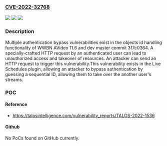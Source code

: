 ### [CVE-2022-32768](https://cve.mitre.org/cgi-bin/cvename.cgi?name=CVE-2022-32768)
![](https://img.shields.io/static/v1?label=Product&message=AVideo&color=blue)
![](https://img.shields.io/static/v1?label=Version&message=n%2Fa&color=blue)
![](https://img.shields.io/static/v1?label=Vulnerability&message=CWE-862%3A%20Missing%20Authorization&color=brighgreen)

### Description

Multiple authentication bypass vulnerabilities exist in the objects id handling functionality of WWBN AVideo 11.6 and dev master commit 3f7c0364. A specially-crafted HTTP request by an authenticated user can lead to unauthorized access and takeover of resources. An attacker can send an HTTP request to trigger this vulnerability.This vulnerability exists in the Live Schedules plugin, allowing an attacker to bypass authentication by guessing a sequential ID, allowing them to take over the another user's streams.

### POC

#### Reference
- https://talosintelligence.com/vulnerability_reports/TALOS-2022-1536

#### Github
No PoCs found on GitHub currently.

